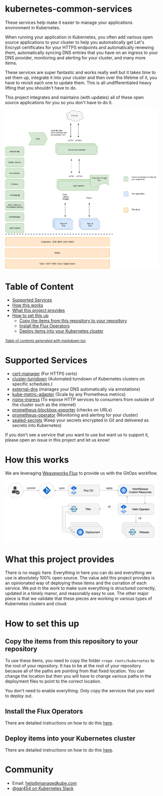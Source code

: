 # kubernetes-common-services
These services help make it easier to manage your applications environment in Kubernetes.

When running your application in Kubernetes, you often add various open source applications to your cluster to help you automatically get Let's Encrypt certificates for your HTTPS endpoints and automatically renewing them, automatically syncing DNS entries that you have on an ingress to your DNS provider, monitoring and alerting for your cluster, and many more items.

These services are super fantastic and works really well but it takes time to set them up, integrate it into your cluster and then over the lifetime of it, you have to revisit each one to update them.  This is all undifferentiated heavy lifting that you shouldn't have to do.

This project integrates and maintains (with updates) all of these open source applications for you so you don't have to do it.

![ManagedKube Kubernetes Common Services](./docs/common-services.png "ManagedKube Kubernetes Common Services")

# Table of Content
- [Supported Services](#supported-services)
- [How this works](#how-this-works)
- [What this project provides](#what-this-project-provides)
- [How to set this up](#how-to-set-this-up)
  * [Copy the items from this repository to your repository](#copy-the-items-from-this-repository-to-your-repository)
  * [Install the Flux Operators](#install-the-flux-operators)
  * [Deploy items into your Kubernetes cluster](#deploy-items-into-your-kubernetes-cluster)

<small><i><a href='http://ecotrust-canada.github.io/markdown-toc/'>Table of contents generated with markdown-toc</a></i></small>


# Supported Services

* [cert-manager](https://github.com/jetstack/cert-manager) (For HTTPS certs)
* [cluster-turndown](https://github.com/kubecost/cluster-turndown) (Automated turndown of Kubernetes clusters on specific schedules.)
* [external-dns](https://github.com/helm/charts/tree/master/stable/external-dns) (manages your DNS automatically via annotations)
* [kube-metric-adapter](https://github.com/zalando-incubator/kube-metrics-adapter) (Scale by any Prometheus metrics)
* [nginx-ingress](https://github.com/helm/charts/tree/master/stable/nginx-ingress) (To expose HTTP services to consumers from outside of the cluster such as the internet)
* [prometheus-blockbox-exporter](https://github.com/prometheus/blackbox_exporter) (checks on URLs)
* [prometheus-operator](https://github.com/helm/charts/tree/master/stable/prometheus-operator) (Monitoring and alerting for your cluster)
* [sealed-secrets](https://github.com/bitnami-labs/sealed-secrets) (Keep your secrets encrypted in Git and delivered as secrets into Kubernetes)

If you don't see a service that you want to use but want us to support it, please open an issue in this project and let us know!

# How this works
We are leveraging [Weaveworks Flux](https://github.com/fluxcd/flux) to provide us with the GitOps workflow.  

![Weaveworks flux operator](./docs/images/fluxcd-helm-operator-diagram.png "Weaveworks Flux Operator")

# What this project provides
There is no magic here.  Everything in here you can do and everything we use is absolutely 100% open source.  The value add this project provides is an opinionated way of deploying these items and the curration of each service.  We put in the work to make sure everything is structured correctly, updated in a timely manor, and reasonably easy to use.  The other major piece is that we validate that these pieces are working in various types of Kubernetes clusters and cloud.  

# How to set this up

## Copy the items from this repository to your repository
To use these items, you need to copy the folder `<repo root>/kubernetes` to the root of your repository.  It has to be at the root of your repository because all of the paths are pointing from that fixed location.  You can change the location but then you will have to change various paths in the deployment files to point to the correct location.

You don't need to enable everything.  Only copy the services that you want to deploy out.

## Install the Flux Operators

There are detailed instructions on how to do this [here](./kubernetes/helm/flux/).

## Deploy items into your Kubernetes cluster

There are detailed instructions on how to do this [here](./kubernetes/flux/).

# Community

* Email: help@managedkube.com
* [@gar454 on Kubernetes Slack](https://app.slack.com/client/T09NY5SBT/D1QQUQEG1)

